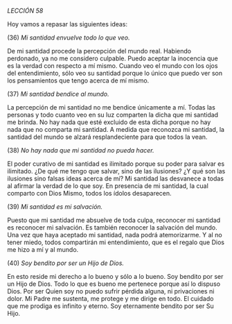 *LECCIÓN 58*

Hoy vamos a repasar las siguientes ideas:

(36) *Mi santidad envuelve todo lo que veo.*

De mi santidad procede la percepción del mundo real. Habiendo perdonado, ya no me considero culpable. Puedo aceptar la inocencia que es la verdad con respecto a mí mismo. Cuando veo el mundo con los ojos del entendimiento, sólo veo su santidad porque lo único que puedo ver son los pensamientos que tengo acerca de mí mismo.


(37) *Mi santidad bendice al mundo.*

La percepción de mi santidad no me bendice únicamente a mí. Todas las personas y todo cuanto veo en su luz comparten la dicha que mi santidad me brinda. No hay nada que esté excluido de esta dicha porque no hay nada que no comparta mi santidad. A medida que reconozca mi santidad, la santidad del mundo se alzará resplandeciente para que todos la vean.


(38) *No hay nada que mi santidad no pueda hacer.*

El poder curativo de mi santidad es ilimitado porque su poder para salvar es ilimitado. ¿De qué me tengo que salvar, sino de las ilusiones? ¿Y qué son las ilusiones sino falsas ideas acerca de mí? Mi santidad las desvanece a todas al afirmar la verdad de lo que soy. En presencia de mi santidad, la cual comparto con Dios Mismo, todos los ídolos desaparecen.


(39) *Mi santidad es mi salvación.*

Puesto que mi santidad me absuelve de toda culpa, reconocer mi santidad es reconocer mi salvación. Es también reconocer la salvación del mundo. Una vez que haya aceptado mi santidad, nada podrá atemorizarme. Y al no tener miedo, todos compartirán mi entendimiento, que es el regalo que Dios me hizo a mí y al mundo.


(40) *Soy bendito por ser un Hijo de Dios.*

En esto reside mi derecho a lo bueno y sólo a lo bueno. Soy bendito por ser un Hijo de Dios. Todo lo que es bueno me pertenece porque así lo dispuso Dios. Por ser Quien soy no puedo sufrir pérdida alguna, ni privaciones ni dolor. Mi Padre me sustenta, me protege y me dirige en todo. El cuidado que me prodiga es infinito y eterno. Soy eternamente bendito por ser Su Hijo.